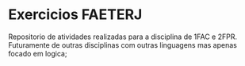 # Exercicios FAETERJ

Repositorio de atividades realizadas para a disciplina de 1FAC e 2FPR. Futuramente de outras disciplinas com outras linguagens mas apenas focado em logica;
